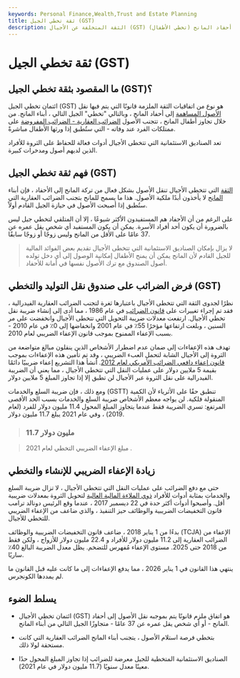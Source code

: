 ```yaml
---
keywords: Personal Finance,Wealth,Trust and Estate Planning
title: ثقة تخطي الجيل (GST)
description: الثقة المتخلفة عن الأجيال (GST) هي اتفاقية ملزمة قانونًا يتم فيها نقل الأصول إلى أحفاد المانح (تخطي الأطفال).
---
```


# ثقة تخطي الجيل (GST)
## ما المقصود بثقة تخطي الجيل (GST)؟

ائتمان تخطي الجيل (GST) هو نوع من اتفاقيات الثقة الملزمة قانونًا التي يتم فيها نقل [الأصول المساهمة](/asset) إلى أحفاد المانح ، وبالتالي "تخطي" الجيل التالي ، أبناء المانح. من خلال تجاوز أطفال المانح ، تتجنب الأصول [الضرائب العقارية - الضرائب المفروضة](/estatetax) على ممتلكات الفرد عند وفاته - التي ستُطبق إذا ورثها الأطفال مباشرةً.

تعد الصناديق الاستئمانية التي تتخطى الأجيال أدوات فعالة للحفاظ على الثروة للأفراد الذين لديهم أصول ومدخرات كبيرة.

## فهم ثقة تخطي الجيل (GST)

[الثقة](/trust) التي تتخطى الأجيال تنقل الأصول بشكل فعال من تركة المانح إلى الأحفاد ، فإن أبناء [المانح](/grantor) لا يأخذون أبدًا ملكية الأصول. هذا ما يسمح للمانح بتجنب الضرائب العقارية التي ستُطبق إذا أصبحت الأصول في حيازة الجيل القادم أولاً.

على الرغم من أن الأحفاد هم المستفيدون الأكثر شيوعًا ، إلا أن المتلقي لتخطي جيل ليس بالضرورة أن يكون أحد أفراد الأسرة. يمكن أن يكون المستفيد أي شخص يقل عمره عن 37 عامًا على الأقل من المانح وليس زوجًا أو زوجًا سابقًا.

> لا يزال بإمكان الصناديق الاستئمانية التي تتخطى الأجيال تقديم بعض الفوائد المالية للجيل القادم لأن المانح يمكن أن يمنح الأطفال إمكانية الوصول إلى أي دخل تولده أصول الصندوق مع ترك الأصول نفسها في أمانة للأحفاد.

>

## فرض الضرائب على صندوق نقل التوليد والتخطي (GST)

نظرًا لجدوى الثقة التي تتخطى الأجيال باعتبارها ثغرة لتجنب الضرائب العقارية الفيدرالية ، فقد تم إجراء تغييرات على [قانون الضرائب](/tax-code) في عام 1986 ، مما أدى إلى إنشاء ضريبة نقل تخطي الأجيال. ارتفعت معدلات ضريبة التحويل التي تتخطى الأجيال وانخفضت على مر السنين ، وبلغت ارتفاعها مؤخرًا 55٪ في عام 2001 وانخفاضها إلى 0٪ في عام 2010 - بسبب الإعفاء الممنوح بموجب قانون الإعفاء الضريبي لعام 2010.

تهدف هذه الإعفاءات إلى ضمان عدم اضطرار الأشخاص الذين ينقلون مبالغ متواضعة من الثروة إلى الأجيال الشابة لتحمل العبء الضريبي ، وقد تم تأمين هذه الإعفاءات بموجب [قانون إعفاء دافعي الضرائب الأمريكي لعام 2012](/american-taxpayer-relief-act-2012). أنشأ هذا التشريع إعفاء ضريبيًا دائمًا بقيمة 5 ملايين دولار على عمليات النقل التي تتخطى الأجيال ، مما يعني أن الضريبة الفيدرالية على نقل الثروة عبر الأجيال لن تطبق إلا إذا تجاوز المبلغ 5 ملايين دولار.

ومع ذلك ، فإن ضريبة السلع والخدمات (GSTT) تنطبق حقًا على الأثرياء لأن الكمية المنقولة فلكية. لن يواجه معظم الأشخاص ضريبة السلع والخدمات بسبب الحد الأقصى المرتفع: تسري الضريبة فقط عندما يتجاوز المبلغ المحول 11.4 مليون دولار للفرد (لعام 2019) ، وفي عام 2021 يبلغ 11.7 مليون دولار.

> ### 11.7 مليون دولار

> مبلغ الإعفاء الضريبي التخطي لعام 2021 .

>

## زيادة الإعفاء الضريبي للإنشاء والتخطي

حتى مع دفع الضرائب على عمليات النقل التي تتخطى الأجيال ، لا تزال ضريبة السلع والخدمات بمثابة أدوات للأفراد [ذوي الملاءة المالية العالية](/hnwi) لتحويل الثروة بمعدلات ضريبية أقل. وأصبحوا أدوات أكثر حدة في 22 ديسمبر 2017 ، عندما وقع الرئيس دونالد ترامب قانون التخفيضات الضريبية والوظائف حيز التنفيذ ، والذي ضاعف من الإعفاء الضريبي للتخطي للأجيال.

بدءًا من 1 يناير 2018 ، ضاعف قانون التخفيضات الضريبية والوظائف (TCJA) الإعفاء من الضرائب العقارية إلى 11.2 مليون دولار للأفراد و 22.4 مليون دولار للأزواج ، ولكن فقط من 2018 حتى 2025. مستوى الإعفاء مُفهرس للتضخم. يظل معدل الضريبة البالغ 40٪ ساريًا.

ينتهي هذا القانون في 1 يناير 2026 ، مما يدفع الإعفاءات إلى ما كانت عليه قبل القانون ما لم يمددها الكونجرس.

## يسلط الضوء

- ائتمان تخطي الأجيال (GST) هو اتفاق ملزم قانونًا يتم بموجبه نقل الأصول إلى أحفاد المانح - أو أي شخص يقل عمره عن 37 عامًا - متجاوزًا الجيل التالي من أبناء المانح.

- بتخطي فرصة استلام الأصول ، يتجنب أبناء المانح الضرائب العقارية التي كانت مستحقة لولا ذلك.

- الصناديق الاستئمانية المتخطية للجيل معرضة للضرائب إذا تجاوز المبلغ المحول حدًا معينًا معدل سنويًا (11.7 مليون دولار في عام 2021).

